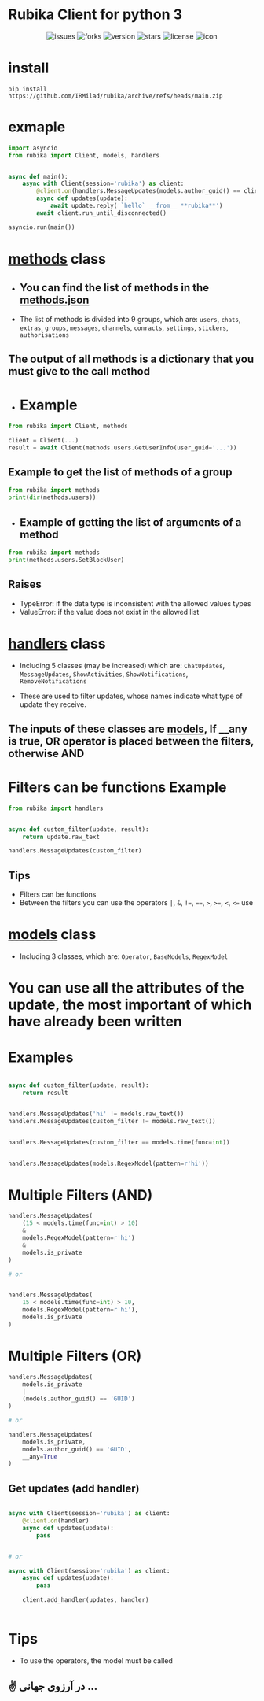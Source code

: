 # Rubika Client for python 3

<div align="center">

![issues](https://img.shields.io/github/issues/IRMilad/rubika)
![forks](https://img.shields.io/github/forks/IRMilad/rubika)
![version](https://img.shields.io/badge/version-v--22.6.7--beta-yellow)
![stars](https://img.shields.io/github/stars/IRMilad/rubika)
![license](https://img.shields.io/github/license/IRMilad/rubika)
![icon](https://github.com/IRMilad/rubika/raw/main/icon.png)
</div>


# install 

```pip install https://github.com/IRMilad/rubika/archive/refs/heads/main.zip```

# exmaple 

```python 
import asyncio
from rubika import Client, models, handlers


async def main():
    async with Client(session='rubika') as client:
        @client.on(handlers.MessageUpdates(models.author_guid() == client._guid))
        async def updates(update):
            await update.reply('`hello` __from__ **rubika**')
        await client.run_until_disconnected()

asyncio.run(main())
```


# [methods](https://github.com/IRMilad/rubika/blob/main/rubika/gadgets/methods.py) class

* ## You can find the list of methods in the [methods.json](https://github.com/IRMilad/rubika/blob/main/rubika/methods.json)

* The list of methods is divided into 9 groups, which are:
    `users`,
    `chats`,
    `extras`,
    `groups`,
    `messages`,
    `channels`,
    `conracts`,
    `settings`,
    `stickers`,
    `authorisations`


## The output of all methods is a dictionary that you must give to the __call__ method

* # Example 

```python 
from rubika import Client, methods

client = Client(...)
result = await Client(methods.users.GetUserInfo(user_guid='...'))
```

## Example to get the list of methods of a group

```python
from rubika import methods
print(dir(methods.users))
```


* ## Example of getting the list of arguments of a method


```python
from rubika import methods
print(methods.users.SetBlockUser)
```


## Raises
* TypeError: if the data type is inconsistent with the allowed values types
* ValueError: if the value does not exist in the allowed list


# [handlers](https://github.com/IRMilad/rubika/blob/main/rubika/structs/handlers.py) class

* Including 5 classes (may be increased) which are:
    `ChatUpdates`,
    `MessageUpdates`,
    `ShowActivities`,
    `ShowNotifications`,
    `RemoveNotifications`

* These are used to filter updates, whose names indicate what type of update they receive.

## The inputs of these classes are [models](https://github.com/IRMilad/rubika/blob/main/rubika/structs/models.py), If __any is true, OR operator is placed between the filters, otherwise AND


# Filters can be functions Example
```python
from rubika import handlers


async def custom_filter(update, result):
    return update.raw_text

handlers.MessageUpdates(custom_filter)

```


## Tips
* Filters can be functions
* Between the filters you can use the operators `|`, `&`, `!=`, `==`, `>`, `>=`, `<`, `<=`  use



# [models](https://github.com/IRMilad/rubika/blob/main/rubika/structs/models.py) class

* Including 3 classes,  which are:
    `Operator`,
    `BaseModels`,
    `RegexModel`

# You can use all the attributes of the update, the most important of which have already been written

# Examples 

```python

async def custom_filter(update, result):
    return result


handlers.MessageUpdates('hi' != models.raw_text())
handlers.MessageUpdates(custom_filter != models.raw_text())


handlers.MessageUpdates(custom_filter == models.time(func=int))


handlers.MessageUpdates(models.RegexModel(pattern=r'hi'))
```

# Multiple Filters (AND)

```python
handlers.MessageUpdates(
    (15 < models.time(func=int) > 10)
    &
    models.RegexModel(pattern=r'hi')
    &
    models.is_private
)

# or


handlers.MessageUpdates(
    15 < models.time(func=int) > 10,
    models.RegexModel(pattern=r'hi'),
    models.is_private
)

```

# Multiple Filters (OR)

```python
handlers.MessageUpdates(
    models.is_private
    |
    (models.author_guid() == 'GUID')
)

# or 

handlers.MessageUpdates(
    models.is_private,
    models.author_guid() == 'GUID',
    __any=True
)

```


## Get updates (add handler)

```python

async with Client(session='rubika') as client:
    @client.on(handler)
    async def updates(update):
        pass


# or

async with Client(session='rubika') as client:
    async def updates(update):
        pass
    
    client.add_handler(updates, handler)
    
```

# Tips
* To use the operators, the model must be called


## ✌ در آرزوی جهانی  ...
